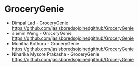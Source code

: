 # GroceryGenie
- Dimpal Lad - GroceryGenie https://github.com/jasisboredsojoinedgithub/GroceryGenie
- Jiamin Wang - GroceryGenie https://github.com/jasisboredsojoinedgithub/GroceryGenie
- Monitha Kothuru - GroceryGenie https://github.com/jasisboredsojoinedgithub/GroceryGenie
- Niharika Mysore Prakasha - GroceryGenie https://github.com/jasisboredsojoinedgithub/GroceryGenie
